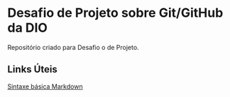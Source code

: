 # Desafio de Projeto sobre Git/GitHub da DIO
Repositório criado para Desafio o de Projeto.

## Links Úteis

[Sintaxe básica Markdown](https://www.markdownguide.org/basic-syntax/)
